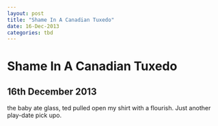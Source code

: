 ```yaml
---
layout: post
title: "Shame In A Canadian Tuxedo"
date: 16-Dec-2013
categories: tbd
---
```


# Shame In A Canadian Tuxedo

## 16th December 2013

the baby ate glass,   ted pulled open my shirt with a flourish. Just another play-date pick upo.
